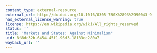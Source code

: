 ```yaml
---
content_type: external-resource
external_url: http://dx.doi.org/10.1016/0305-750X%2893%2990043-9
has_external_license_warning: true
license: https://en.wikipedia.org/wiki/All_rights_reserved
status: ''
title: 'Markets and States: Against Minimalism'
uid: 8f8dc32b-6454-45f1-96d3-18f83ec280a7
wayback_url: ''
---
```

